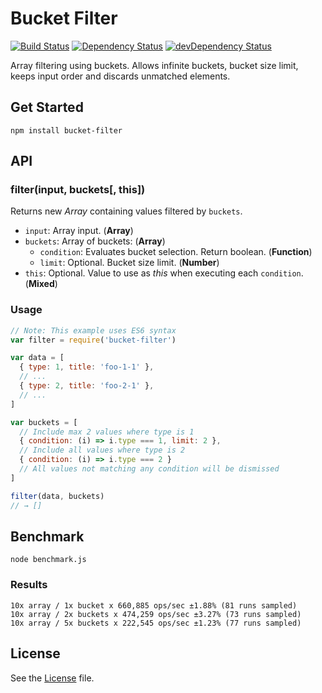 # Bucket Filter
[![Build Status](https://travis-ci.org/grindcode/bucket-filter.svg?branch=master)](https://travis-ci.org/grindcode/bucket-filter) [![Dependency Status](https://david-dm.org/grindcode/bucket-filter.svg)](https://david-dm.org/grindcode/bucket-filter) [![devDependency Status](https://david-dm.org/grindcode/bucket-filter/dev-status.svg)](https://david-dm.org/grindcode/bucket-filter#info=devDependencies)

Array filtering using buckets. Allows infinite buckets, bucket size limit, keeps input order and discards unmatched elements.

## Get Started
```shell
npm install bucket-filter
```

## API
### filter(input, buckets[, this])
Returns new _Array_ containing values filtered by `buckets`.
* `input`: Array input. (**Array**)
* `buckets`: Array of buckets: (**Array**)
  * `condition`: Evaluates bucket selection. Return boolean. (**Function**)
  * `limit`: Optional. Bucket size limit. (**Number**)
* `this`: Optional. Value to use as _this_ when executing each `condition`. (**Mixed**)

### Usage
```javascript
// Note: This example uses ES6 syntax
var filter = require('bucket-filter')

var data = [
  { type: 1, title: 'foo-1-1' },
  // ...
  { type: 2, title: 'foo-2-1' },
  // ...
]

var buckets = [
  // Include max 2 values where type is 1
  { condition: (i) => i.type === 1, limit: 2 },
  // Include all values where type is 2
  { condition: (i) => i.type === 2 }
  // All values not matching any condition will be dismissed
]

filter(data, buckets)
// → []
```

## Benchmark
```shell
node benchmark.js
```

### Results
```shell
10x array / 1x bucket x 660,885 ops/sec ±1.88% (81 runs sampled)
10x array / 2x buckets x 474,259 ops/sec ±3.27% (73 runs sampled)
10x array / 5x buckets x 222,545 ops/sec ±1.23% (77 runs sampled)
```

## License
See the [License](LICENSE) file.
